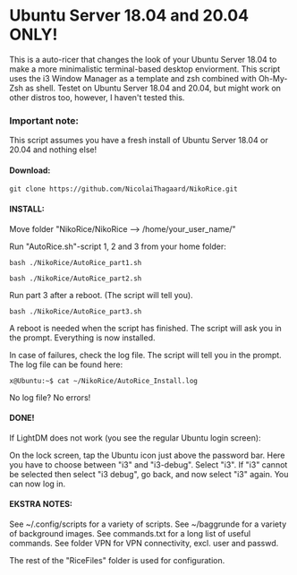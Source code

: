 # Ubuntu Server 18.04 and 20.04 ONLY!		              

This is a auto-ricer that changes the look of your Ubuntu Server 18.04 to make a more minimalistic terminal-based desktop enviorment.
This script uses the i3 Window Manager as a template and zsh combined with Oh-My-Zsh as shell.
Testet on Ubuntu Server 18.04 and 20.04, but might work on other distros too, however, I haven't tested this.

### Important note: 

This script assumes you have a fresh install of Ubuntu Server 18.04 or 20.04 and nothing else!

#### Download:

```
git clone https://github.com/NicolaiThagaard/NikoRice.git 
```
#### INSTALL:

Move folder "NikoRice/NikoRice --> /home/your_user_name/"

Run "AutoRice.sh"-script 1, 2 and 3 from your home folder:

```
bash ./NikoRice/AutoRice_part1.sh
```
```
bash ./NikoRice/AutoRice_part2.sh
```
Run part 3 after a reboot. (The script will tell you).
```
bash ./NikoRice/AutoRice_part3.sh
```
 
A reboot is needed when the script has finished. 
The script will ask you in the prompt.
Everything is now installed.

In case of failures, check the log file.
The script will tell you in the prompt.
The log file can be found here:

```
x@Ubuntu:~$ cat ~/NikoRice/AutoRice_Install.log
```

No log file? No errors!

#### DONE! 

If LightDM does not work (you see the regular Ubuntu login screen):

On the lock screen, tap the Ubuntu icon just above the password bar.
Here you have to choose between "i3" and "i3-debug". Select "i3".
If "i3" cannot be selected then select "i3 debug", go back,
and now select "i3" again.
You can now log in.


#### EKSTRA NOTES:

See ~/.config/scripts for a variety of scripts.
See ~/baggrunde for a variety of background images.
See commands.txt for a long list of useful commands.
See folder VPN for VPN connectivity, excl. user and passwd.

The rest of the "RiceFiles" folder is used for configuration.
